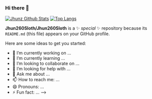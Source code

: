 ### Hi there 👋

[![Jhunz Github Stats](https://github-readme-stats.vercel.app/api?username=Jhun260Sloth)](https://github.com/Jhun260Sloth)
[![Top Langs](https://github-readme-stats.vercel.app/api/top-langs/?username=Jhun260Sloth&layout=compact)](https://github.com/Jhun260Sloth)

**Jhun260Sloth/Jhun260Sloth** is a ✨ _special_ ✨ repository because its `README.md` (this file) appears on your GitHub profile.

Here are some ideas to get you started:

- 🔭 I’m currently working on ...
- 🌱 I’m currently learning ...
- 👯 I’m looking to collaborate on ...
- 🤔 I’m looking for help with ...
- 💬 Ask me about ...
- 📫 How to reach me: ...
- 😄 Pronouns: ...
- ⚡ Fun fact: ...
-->
